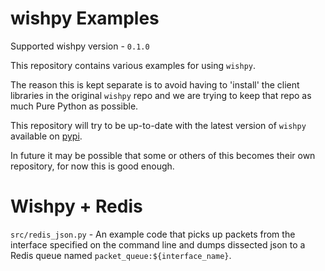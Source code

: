 # wishpy Examples

Supported wishpy version - `0.1.0`

This repository contains various examples for using `wishpy`.

The reason this is kept separate is to avoid having to 'install' the
client libraries in the original `wishpy` repo and we are trying to
keep that repo as much Pure Python as possible.

This repository will try to be up-to-date with the latest version of `wishpy` available on [pypi](https://pypi.org/project/wishpy/).

In future it may be possible that some or others of this becomes their
own repository, for now this is good enough.

# Wishpy + Redis

`src/redis_json.py` - An example code that picks up packets from the interface specified on the command line and dumps dissected json to a Redis queue named `packet_queue:${interface_name}`.

